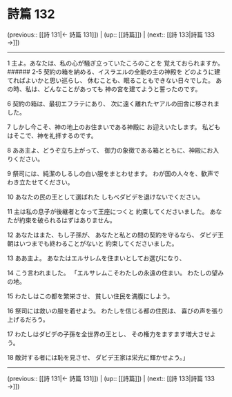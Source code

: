 # 詩篇 132

(previous:: [[詩 131|← 詩篇 131]]) | (up:: [[詩篇]]) | (next:: [[詩 133|詩篇 133 →]])

***


1 主よ。あなたは、私の心が騒ぎ立っていたころのことを 覚えておられますか。 ###### 2-5 契約の箱を納める、イスラエルの全能の主の神殿を どのように建てればよいかと思い巡らし、 休むことも、眠ることもできない日々でした。 あの時、私は、どんなことがあっても 神の宮を建てようと誓ったのです。 

6 契約の箱は、最初エフラテにあり、 次に遠く離れたヤアルの田舎に移されました。 

7 しかし今こそ、神の地上のお住まいである神殿に お迎えいたします。 私どもはそこで、神を礼拝するのです。 

8 ああ主よ、どうぞ立ち上がって、 御力の象徴である箱とともに、神殿にお入りください。 

9 祭司には、純潔のしるしの白い服をまとわせます。 わが国の人々を、歓声でわき立たせてください。 

10 あなたの民の王として選ばれた しもべダビデを退けないでください。 

11 主は私の息子が後継者となって王座につくと 約束してくださいました。 あなたが約束を破られるはずはありません。 

12 あなたはまた、もし子孫が、 あなたと私との間の契約を守るなら、 ダビデ王朝はいつまでも終わることがないと 約束してくださいました。 

13 ああ主よ。 あなたはエルサレムを住まいとしてお選びになり、 

14 こう言われました。 「エルサレムこそわたしの永遠の住まい。 わたしの望みの地。 

15 わたしはこの都を繁栄させ、 貧しい住民を満腹にしよう。 

16 祭司には救いの服を着せよう。 わたしを信じる都の住民は、 喜びの声を張り上げるだろう。 

17 わたしはダビデの子孫を全世界の王とし、 その権力をますます増大させよう。 

18 敵対する者には恥を見させ、 ダビデ王家は栄光に輝かせよう。」

***

(previous:: [[詩 131|← 詩篇 131]]) | (up:: [[詩篇]]) | (next:: [[詩 133|詩篇 133 →]])
